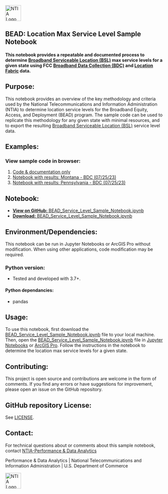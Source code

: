 <img src="https://www.ntia.gov/themes/custom/ntia_uswds//img/NTIAlogo-official.svg" alt="NTIA Logo" width="50em" align="center">

## BEAD: Location Max Service Level Sample Notebook

#### This notebook provides a repeatable and documented process to determine [Broadband Serviceable Location (BSL)](https://help.bdc.fcc.gov/hc/en-us/articles/16842264428059-About-the-Fabric-What-a-Broadband-Serviceable-Location-BSL-Is-and-Is-Not) max service levels for a given state using FCC [Broadband Data Collection (BDC)](https://www.fcc.gov/BroadbandData) and [Location Fabric](https://help.bdc.fcc.gov/hc/en-us/articles/5375384069659-What-is-the-Location-Fabric-) data.

## Purpose:

This notebook provides an overview of the key methodology and criteria used by the National Telecommunications and Information Administration (NTIA) to determine location service levels for the Broadband Equity, Access, and Deployment (BEAD) program. The sample code can be used to replicate this methodology for any given state with minimal resources, and to export the resulting [Broadband Serviceable Location (BSL)](https://help.bdc.fcc.gov/hc/en-us/articles/16842264428059-About-the-Fabric-What-a-Broadband-Serviceable-Location-BSL-Is-and-Is-Not) service level data.

## Examples:

### View sample code in browser:

1. [Code & documentation only](https://turbo-train-8kzmlge.pages.github.io/BEAD_Service_Level_Sample_Notebook_No_Output.html)
1. [Notebook with results: Montana - BDC (07/25/23)](https://turbo-train-8kzmlge.pages.github.io/BEAD_Service_Level_Sample_Notebook(Montana).html)
1. [Notebook with results: Pennsylvania - BDC (07/25/23)](https://turbo-train-8kzmlge.pages.github.io/BEAD_Service_Level_Sample_Notebook(Pennsylvania).html)

## Notebook:

   - [**View on GitHub:** BEAD_Service_Level_Sample_Notebook.ipynb](https://github.com/NBAMGIS/BDC_Service_Levels_Python_Sample_Notebook/blob/main/BEAD_Service_Level_Sample_Notebook.ipynb)
   - [**Download:** BEAD_Service_Level_Sample_Notebook.ipynb](./BEAD_Service_Level_Sample_Notebook.ipynb)

## Environment/Dependencies:

This notebook can be run in Jupyter Notebooks or ArcGIS Pro without modification.  When using other applications, code modification may be required. 

### Python version:
   - Tested and developed with 3.7+.
     
#### Python dependancies:
   - pandas

## Usage:
To use this notebook, first download the [BEAD_Service_Level_Sample_Notebook.ipynb](./BEAD_Service_Level_Sample_Notebook.ipynb) file to your local machine. Then, open the [BEAD_Service_Level_Sample_Notebook.ipynb](./BEAD_Service_Level_Sample_Notebook.ipynb) file in [Jupyter Notebooks]( https://jupyter.org)  or  [ArcGIS Pro]( https://pro.arcgis.com/en/pro-app/latest/arcpy/get-started/pro-notebooks.htm). Follow the instructions in the notebook to determine the location max service levels for a given state.

## Contributing:

This project is open source and contributions are welcome in the form of comments. 
If you find any errors or have suggestions for improvement, please open an issue on the GitHub repository.

## GitHub repository License:

See [LICENSE](./LICENSE.md).

## Contact:

For technical questions about or comments about this sample notebook, contact [NTIA-Performance & Data Analytics](mailto:nbam@ntia.gov)

Performance & Data Analytics | National Telecommunications and Information Administration | U.S. Department of Commerce

<img src="https://www.ntia.gov/themes/custom/ntia_uswds//img/NTIAlogo-official.svg" alt="NTIA Logo" width="50em" align="center">
